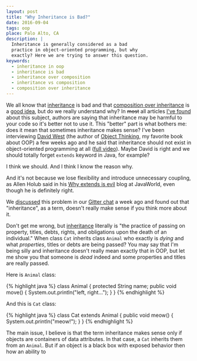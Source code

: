 ```yaml
---
layout: post
title: "Why Inheritance is Bad?"
date: 2016-09-04
tags: oop
place: Palo Alto, CA
description: |
  Inheritance is generally considered as a bad
  practice in object-oriented programming, but why
  exactly? Here we are trying to answer this question.
keywords:
  - inheritance in oop
  - inheritance is bad
  - inheritance over composition
  - inheritance vs composition
  - composition over inheritance
---
```


We all know that
[inheritance](https://en.wikipedia.org/wiki/Inheritance_(object-oriented_programming))
is bad and that
[composition over inheritance](https://en.wikipedia.org/wiki/Composition_over_inheritance)
is a
[good idea](http://programmers.stackexchange.com/questions/65179),
but do we really understand why?
In <del>most</del> all articles
[I've found](https://www.google.com/search?q=inheritance+is+bad)
about this subject, authors are saying that inheritance may be harmful
to your code so it's better not to use it. This "better" part is what bothers me:
does it mean that sometimes inheritance makes sense?
I've been interviewing [David West](http://davewest.us/)
(the author of [Object Thinking](http://amzn.to/266oJr4), my favorite book about OOP)
a few weeks ago and he said that inheritance should not exist in
object-oriented programming at all ([full video](https://www.youtube.com/watch?v=s-hdZZzMCac)).
Maybe David is right and we should totally forget `extends` keyword in Java,
for example?

<!--more-->

I think we should. And I think I know the reason why.

And it's not because we lose flexibility and introduce unnecessary coupling,
as Allen Holub
said in his
[Why extends is evil](http://www.javaworld.com/article/2073649/core-java/why-extends-is-evil.html) blog at JavaWorld,
even though he is definitely right.

We [discussed](https://gitter.im/yegor256/elegantobjects?at=57bcd2e4cd00bdff6e745584)
this problem in our
[Gitter chat](https://gitter.im/yegor256/elegantobjects)
a week ago and found out that "inheritance",
as a term, doesn't really make sense if you think more about it.

Don't get me wrong, but [inheritance](https://en.wikipedia.org/wiki/Inheritance)
literally is "the practice of passing on property, titles, debts, rights, and obligations
upon the death of an individual."
When class `Cat` inherits class `Animal` who exactly is _dying_ and what _properties_,
titles or debts are being passed? You may say that I'm being silly and inheritance
doesn't really mean exactly that in OOP, but let me show you that someone
is _dead_ indeed and some properties and titles are really passed.

Here is `Animal` class:

{% highlight java %}
class Animal {
  protected String name;
  public void move() {
    System.out.println("left, right...");
  }
}
{% endhighlight %}

And this is `Cat` class:

{% highlight java %}
class Cat extends Animal {
  public void meow() {
    System.out.println("meow!");
  }
}
{% endhighlight %}



The main issue, I believe is that the term inheritance makes sense
only if objects are containers of data attributes. In that case,
a `Cat` inherits them from an `Animal`. But if an object is a black box
with exposed behavior then how an ability to




